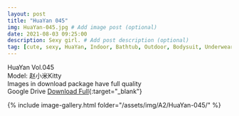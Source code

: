 ```yaml
---
layout: post
title: "HuaYan 045"
img: HuaYan-045.jpg # Add image post (optional)
date: 2021-08-03 09:25:00
description: Sexy girl. # Add post description (optional)
tag: [cute, sexy, HuaYan, Indoor, Bathtub, Outdoor, Bodysuit, Underwear, Cosplay, Big Tits, Tattoo]
---
```

HuaYan Vol.045  
Model: 赵小米Kitty    
Images in download package have full quality                    
Google Drive [Download Full](http://gestyy.com/eoFCZv){:target="_blank"}

{% include image-gallery.html folder="/assets/img/A2/HuaYan-045/" %}
